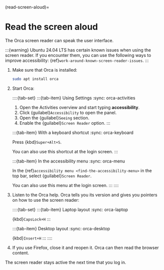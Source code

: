 (read-screen-aloud)=
# Read the screen aloud

The Orca screen reader can speak the user interface.

:::{warning}
Ubuntu 24.04 LTS has certain known issues when using the screen reader. If you encounter them, you can use the following ways to improve accessibility: {ref}`work-around-known-screen-reader-issues`.
:::

1. Make sure that Orca is installed:

    ```bash
    sudo apt install orca
    ```

2. Start Orca:

    ::::{tab-set}
    :::{tab-item} Using Settings
    :sync: orca-activities

    1. Open the Activities overview and start typing **accessibility**.
    2. Click {guilabel}`Accessibility` to open the panel.
    3. Open the {guilabel}`Seeing` section.
    4. Enable the {guilabel}`Screen Reader` option.
    :::

    :::{tab-item} With a keyboard shortcut
    :sync: orca-keyboard

    Press {kbd}`Super+Alt+S`.

    You can also use this shortcut at the login screen.
    :::

    :::{tab-item} In the accessibility menu
    :sync: orca-menu

    In the {ref}`accessibility menu <find-the-accessibility-menu>` in the top bar, select {guilabel}`Screen Reader`.

    You can also use this menu at the login screen.
    :::
    ::::

3. Listen to the Orca help. Orca tells you its version and gives you pointers on how to use the screen reader:

    ::::{tab-set}
    :::{tab-item} Laptop layout
    :sync: orca-laptop

    {kbd}`CapsLock+H`
    :::

    :::{tab-item} Desktop layout
    :sync: orca-desktop

    {kbd}`Insert+H`
    :::
    ::::

4. If you use Firefox, close it and reopen it. Orca can then read the browser content.


The screen reader stays active the next time that you log in.

